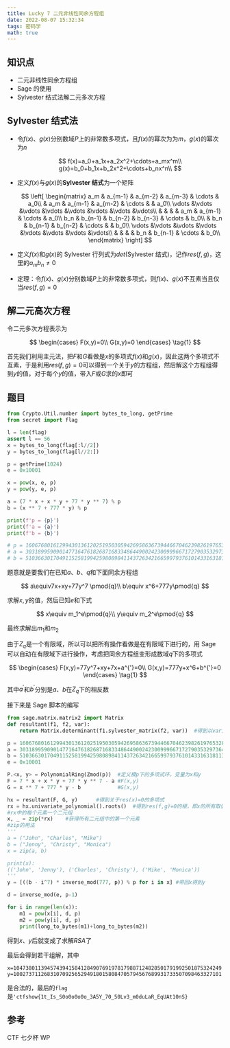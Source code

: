 ```yaml
---
title: Lucky 7 二元非线性同余方程组
date: 2022-08-07 15:32:34
tags: 密码学
math: true
---
```


## 知识点

- 二元非线性同余方程组
- Sage 的使用
- Sylvester 结式法解二元多次方程

## Sylvester 结式法

- 令$f(x)$、$g(x)$分别数域$P$上的非常数多项式，且$f(x)$的幂次为为$m$，$g(x)$的幂次为$n$

  $$
  f(x)=a_0+a_1x+a_2x^2+\cdots+a_mx^m\\
  g(x)=b_0+b_1x+b_2x^2+\cdots+b_nx^n\\
  $$

- 定义$f(x)$与$g(x)$的**Sylvester 结式**为一个矩阵

  $$
  \left[
  \begin{matrix}
  a_m & a_{m-1} & a_{m-2} & a_{m-3} & \cdots & a_0\\
  & a_m & a_{m-1} & a_{m-2}  & \cdots & & a_0\\
  \vdots &\vdots &\vdots &\vdots &\vdots &\vdots &\vdots &\vdots\\
  & & & & a_m & a_{m-1} & \cdots & a_0\\
  b_n & b_{n-1} & b_{n-2} & b_{n-3} & \cdots & b_0\\
  & b_n & b_{n-1} & b_{n-2}  & \cdots & & b_0\\
  \vdots &\vdots &\vdots &\vdots &\vdots &\vdots &\vdots &\vdots\\
  & & & & b_n & b_{n-1} & \cdots & b_0\\
  \end{matrix}
  \right]
  $$

- 定义$f(x)$和$g(x)$的 Sylvester 行列式为$det$(Sylvester 结式)，记作$res(f,g)$，这里的$a_mb_n\ne 0​$

- 定理：令$f(x)$、$g(x)$分别数域$P$上的非常数多项式，则$f(x)$、$g(x)$不互素当且仅当$res( f, g)=0$

## 解二元高次方程

令二元多次方程表示为

$$
\begin{cases}
F(x,y)=0\\
G(x,y)=0
\end{cases}
\tag{1}
$$

首先我们利用主元法，把$F$和$G$看做是$x$的多项式$f(x)$和$g(x)$，因此这两个多项式不互素，于是利用$res(f,g)=0$可以得到一个关于$y$的方程组，然后解这个方程组得到$y$的值，对于每个$y$的值，带入$F$或$G$求的$x$即可

## 题目

```python
from Crypto.Util.number import bytes_to_long, getPrime
from secret import flag

l = len(flag)
assert l == 56
x = bytes_to_long(flag[:l//2])
y = bytes_to_long(flag[l//2:])

p = getPrime(1024)
e = 0x10001

x = pow(x, e, p)
y = pow(y, e, p)

a = (7 * x + x * y + 77 * y ** 7) % p
b = (x ** 7 + 777 * y) % p

print(f'p = {p}')
print(f'a = {a}')
print(f'b = {b}')

# p = 160676801612994301361202519503059426958636739446670462398261976532859847492256822690640058297338763725128097587993428329580105931247817467950370089691908132361316857330836120708767594061772979871315614755470773991633234068651435625372887767258609941208307491359777513843529144444836847722372845148836203335627
# a = 30318995909014771647618268716833486449002423009996671727903532973647046764624121316716790986592523978549131384964872198795285872746623966910764159262479160147876027157581577141632378119375701270068263640642243000011932466519579133761464923463402462812787531220639360431295348786697861069940729757964584951972
# b = 51036630170491152581994259808984114372634216659979376101433163181132141957563047348137651942358538069256102718534893846618166559129391336639526588292370462975735415885732360576961407017238385374280336346614960555565504032093702784952402038043052556719843691506943605133036720410419999467125928578673380637828
```

题意就是要我们在已知$a、b、q​$和下面同余方程组

$$
a\equiv7x+xy+77y^7 \pmod{q}\\
b\equiv x^6+777y\pmod{q}
$$

求解$x,y$的值，然后已知$e$和下式

$$
x\equiv m_1^e\pmod{q}\\
y\equiv m_2^e\pmod{q}
$$

最终求解出$m_1$和$m_2$

由于$Z_q$是一个有限域，所以可以把所有操作看做是在有限域下进行的，用 Sage 可以自动在有限域下进行操作，考虑把同余方程组变形成数域$q$下的多项式

$$
\begin{cases}
F(x,y)=77y^7+xy+7x+a^{'}=0\\
G(x,y)=777y+x^6+b^{'}=0
\end{cases}
\tag{1}
$$

其中$a^{'}$和$b^{'}$分别是$a$、$b$在$Z_q$下的相反数

接下来是 Sage 脚本的编写

```python
from sage.matrix.matrix2 import Matrix
def resultant(f1, f2, var):
    return Matrix.determinant(f1.sylvester_matrix(f2, var))  #得到以var为变量的多项式f1和f2的sylvester结式的行列式

p = 160676801612994301361202519503059426958636739446670462398261976532859847492256822690640058297338763725128097587993428329580105931247817467950370089691908132361316857330836120708767594061772979871315614755470773991633234068651435625372887767258609941208307491359777513843529144444836847722372845148836203335627
a = 30318995909014771647618268716833486449002423009996671727903532973647046764624121316716790986592523978549131384964872198795285872746623966910764159262479160147876027157581577141632378119375701270068263640642243000011932466519579133761464923463402462812787531220639360431295348786697861069940729757964584951972
b = 51036630170491152581994259808984114372634216659979376101433163181132141957563047348137651942358538069256102718534893846618166559129391336639526588292370462975735415885732360576961407017238385374280336346614960555565504032093702784952402038043052556719843691506943605133036720410419999467125928578673380637828
e = 0x10001

P.<x, y> = PolynomialRing(Zmod(p))  #定义模p下的多项式环，变量为x和y
F = 7 * x + x * y + 77 * y ** 7 - a #F(x,y)
G = x ** 7 + 777 * y - b            #G(x,y)

hx = resultant(F, G, y)      #得到关于res(x)=0的多项式
rx = hx.univariate_polynomial().roots()  #得到res(f,g)=0的根，即x的所有取值
#rx中的每个元素一个二元组
x, _ = zip(*rx)    #获得所有二元组中的第一个元素
#zip的用法
'''
a = ("John", "Charles", "Mike")
b = ("Jenny", "Christy", "Monica")
x = zip(a, b)

print(x):
(('John', 'Jenny'), ('Charles', 'Christy'), ('Mike', 'Monica'))
'''
y = [((b - i^7) * inverse_mod(777, p)) % p for i in x] #带回x得到y

d = inverse_mod(e, p-1)

for i in range(len(x)):
    m1 = pow(x[i], d, p)
    m2 = pow(y[i], d, p)
    print(long_to_bytes(m1)+long_to_bytes(m2))
```

得到$x$、$y$后就变成了求解$RSA$了

最后会得到若干组解，其中

```
x=10473801139457439415841284907691978179887124828501791992501875324249
y=10027371126831070925652949180158084705794567689931733507098463327101
```

是合法的，最后的`flag`是`'ctfshow{1t_Is_S0o0o0o0o_3A5Y_70_50Lv3_m0duLaR_EqUAt10nS}`

## 参考

CTF 七夕杯 WP
